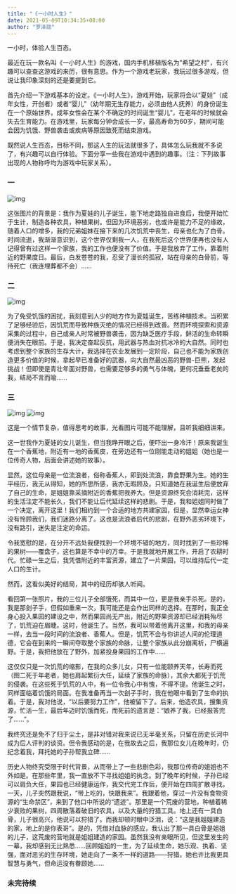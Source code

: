 ```yaml
---
title: "《一小时人生》"
date: 2021-05-09T10:34:35+08:00
author: "罗泽勋"
---
```

一小时，体验人生百态。

最近在玩一款名叫《一小时人生》的游戏，国内手机移植版名为"希望之村"，有兴趣可以查查这游戏的来历，很有意思。作为一个游戏老玩家，我玩过很多游戏，但说让我印象深刻的还是要提到它。

首先介绍一下游戏基本的设定。《一小时人生》，游戏开始，玩家将会以“夏娃”（成年女性，开创者）或者“婴儿”（幼年期无生存能力，必须由他人抚养）的身份诞生在一个原始世界，成年女性会在某个不确定的时间诞生“婴儿”，在老年的时候就会失去生育能力。在游戏里，玩家每分钟会成长一岁，最高寿命为60岁，期间可能会因为饥饿、野兽袭击或疾病等原因致死而结束游戏。

既然说人生百态，目标不同，那这人生的玩法就很多了，具体怎么玩我就不多说了，有兴趣可以自行体验。下面分享一些我在游戏中遇到的趣事。（注：下列故事出现的人物称呼均为游戏中玩家关系）。

### 一
![img](https://cdn.jsdelivr.net/gh/lzxqaq/jsdelivr@master/image/2021-5-9-2/2.jpg)

这张图片的背景是：我作为夏娃的儿子诞生，能下地走路独自进食后，我便开始忙于生计，制造各种农具，种植果树。但因为环境恶劣，也或许是能力不足的缘故，随着人口的增多，我的兄弟姐妹在接下来的几次饥荒中丧生，母亲也化为了白骨。时间流逝，我渐渐意识到，这个世界仅剩我一人，在我死后这个世界便再也没有人记得曾有过这样一个家族，我的工作也便没有了价值。于是我放弃了工作，靠着附近的野果度日。最后，白发苍苍的我，忍受了漫长的孤寂，站在母亲的白骨前，等待死亡（我连埋葬都不会）……

### 二
![img](https://cdn.jsdelivr.net/gh/lzxqaq/jsdelivr@master/image/2021-5-9-2/7.jpg)

为了免受饥饿的困扰，我刻意到人少的地方作为夏娃诞生，苦练种植技术。当积累了足够经验后，因饥荒而导致种族灭绝的情况已经得到改善。然而环境探索和资源采集的过程中，自己或亲人时常被野兽袭击，因为缺乏医疗手段，鲜活的生命转瞬便消失在眼前。于是，我决定奋起反抗，用武器与热血对抗冰冷的大自然。同时也考虑到整个家族的生存大计，我选择在农业发展到一定阶段，自己也不能为家族创造更多价值的时候，拿起早已准备好的武器，向大自然最凶恶的野兽-巨熊，发起挑战！但即使是青壮年面对野兽，也需要足够多的勇气与体魄，更何况垂垂老矣的我，结局不言而喻……

### 三
![img](https://cdn.jsdelivr.net/gh/lzxqaq/jsdelivr@master/image//2021-5-9-2/6.jpg)
![img](https://cdn.jsdelivr.net/gh/lzxqaq/jsdelivr@master/image/2021-5-9-2/8.jpg)

这是一个情节复杂，值得思考的故事，光看图片可能不能理解，且听我细细讲来。

这一世我作为夏娃的女儿诞生，但当我睁开眼之后，便吓出一身冷汗！原来我诞生在一个香蕉地，附近有一地的香蕉皮，在旁边还有一位刚能走动的姐姐（她也是一位传奇人物，后面会讲述她的故事）。

显然，这位母亲是一位流浪者，俗称香蕉人，即到处流浪，靠食野果为生。她的生平经历，我无从得知，她的所思所感，我亦无暇顾及。只知道她在我诞生后便放弃了自己的生命，是姐姐靠采摘附近的香蕉把我养大。但是资源终究会消耗完，这样的生活注定不能长久，我们不能让后代延续这样的悲剧。于是，我和姐姐同时做了一个决定，离开这里！我们相约到一个合适的地方共建家园，但是，显然幸运女神没有怜顾我们，我们迷路分离了。这也是流浪者后代的悲剧，在野外恶劣环境下，没有路引，迷失是注定的命运。

令我宽慰的是，在分开不远处我便找到一个环境不错的地方，同时找到了一些珍稀的果树——覆盘子，这也算是不幸中的万幸。于是我就地开展工作，开启了农耕时代。忙碌一生之后，我凭借附近的丰富资源，建立了一片果园，可以维持后代一定人口的生计。

然而，这看似美好的结局，其中的经历却骇人听闻。

看回第一张照片，我的三位儿子全部饿死，而其中一位，更是我亲手杀死。是的，我是那刽子手，但假如重来一次，我可能还是会作出同样的选择。在那时，我正全身心投入果园的建设之中，然而果园尚无产出，附近的野果资源却已经消耗殆尽了，饥荒迫在眉睫。这时，他诞生了。当然，我可以带着他离开这里，和我的母亲一样，去当一段时间的流浪者、香蕉人。但是，饥荒不会与你讲述人间的伦理道德，它会在到来的一瞬间夺取整个家族的命脉，让整个家族从此分崩离析，尸横遍野。于是，我把他放在了野外，加紧投身果园的工作中……

这仅仅只是一次饥荒的缩影，在我的众多儿女，只有一位能颐养天年，长寿而死（图二死于年老者，她也肩起繁衍大任，延续了家族的命脉），其余大都死于饥荒的侵袭。在这些死于饥荒的人中，有一位令我心中有愧，不得不提。他诞生之时，同样面临着饥饿的局面。在我准备再当一次刽子手时，我在他眼中看到了生命的执着。于是，我对他说，“以后要努力工作”，他被留下了。后来，他造农具，搜集资源，忙活一生，最后年迈时饥饿而死，而死前的遗言是：“娘养了我，已经报答完了……”。

我终究还是免不了归于尘土，是非对错对我来说已无半毫关系，只留在历史长河中成为后人评判的谈资。但令我感动的是，在我故去之后，我那位女儿在晚年时，仍纪念着我，拜托她的子孙帮我立碑……

历史人物终究受限于时代背景，从而带上了一些悲剧色彩，我那位传奇的姐姐也不外如是。在那些年里，我一直放不下寻找姐姐的执念。到了晚年的时候，子孙已经可以肩负大任，果园也已经健康运作，我交代完工作后，便开始在四周扩散寻找。一天，儿子突然跟我说，“带上吃的，快跟我来”。我跟着他，穿过一片没有食物资源的“生命禁区”，来到了他口中所说的“遗迹”。那里是一个荒废的营地，种植着稀少衰败的果树，四周散落着破旧的农具，以及大量的狩猎工具。地上还有一具白骨，儿子很高兴，他说可以狩猎了。而我却顿时眼中泛泪，说：“这是我姐姐建造的家，地上的是你表哥“。是的，凭借对血脉的感应，我认出了那一具白骨是姐姐的儿子，这荒废的营地就是姐姐建造的家园。虽然我没有亲眼所见，但这里发生的一幕，我却感到无比熟悉……回顾姐姐的一生，为了延续生命，她乐观、执着、坚强，面对恶劣的生存环境，她走向了一条不一样的道路——狩猎。她也许比我更具智慧与勇气，但命运没有眷顾她……

### 未完待续